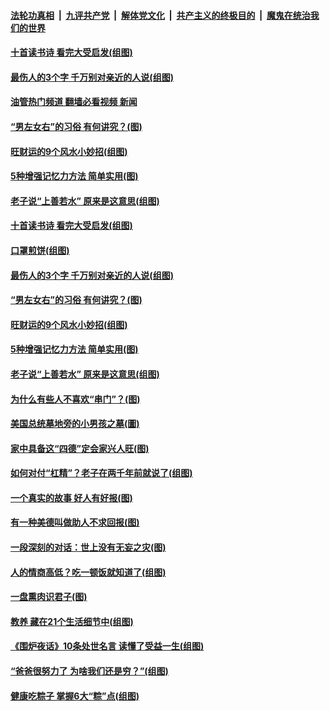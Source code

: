 ####  [法轮功真相](../../../../basic/blob/master/README.md?t=06091601) &nbsp;|&nbsp; [九评共产党](../../../../9ping.md/blob/master/README.md?t=06091601) &nbsp;|&nbsp; [解体党文化](../../../../jtdwh.md/blob/master/README.md?t=06091601)  &nbsp;|&nbsp; [共产主义的终极目的](../../../../gczydzjmd.md/blob/master/README.md?t=06091601) &nbsp;|&nbsp; [魔鬼在统治我们的世界](../../../../mgztzwmdsj.md/blob/master/README.md?t=06091601) 

#### [十首读书诗 看完大受启发(组图)](../pages/p8/1008549.md?t=06091601) 

#### [最伤人的3个字 千万别对亲近的人说(组图)](../pages/p8/1008653.md?t=06091601) 

#### [油管热门频道 翻墙必看视频 新闻](http://45.76.130.85:81/youtube.html?06091601)

#### [“男左女右”的习俗 有何讲究？(图)](../pages/p8/1007311.md?t=06091601) 

#### [旺财运的9个风水小妙招(组图)](../pages/p8/1008110.md?t=06091601) 

#### [5种增强记忆力方法 简单实用(图)](../pages/p8/1008392.md?t=06091601) 

#### [老子说“上善若水” 原来是这意思(组图)](../pages/p8/1007312.md?t=06091601) 

#### [十首读书诗 看完大受启发(组图)](../pages/p8/1008549.md?t=06091601) 

#### [口罩煎饼(组图)](../pages/p8/1008541.md?t=06091601) 

#### [最伤人的3个字 千万别对亲近的人说(组图)](../pages/p8/1008653.md?t=06091601) 

#### [“男左女右”的习俗 有何讲究？(图)](../pages/p8/1007311.md?t=06091601) 

#### [旺财运的9个风水小妙招(组图)](../pages/p8/1008110.md?t=06091601) 

#### [5种增强记忆力方法 简单实用(图)](../pages/p8/1008392.md?t=06091601) 

#### [老子说“上善若水” 原来是这意思(组图)](../pages/p8/1007312.md?t=06091601) 

#### [为什么有些人不喜欢“串门”？(图)](../pages/p8/1006657.md?t=06091601) 

#### [美国总统墓地旁的小男孩之墓(圖)](../pages/p8/1007963.md?t=06091601) 

#### [家中具备这“四德”定会家兴人旺(图)](../pages/p8/1008297.md?t=06091601) 

#### [如何对付“杠精”？老子在两千年前就说了(组图)](../pages/p8/1008400.md?t=06091601) 

#### [一个真实的故事 好人有好报(图)](../pages/p8/1007973.md?t=06091601) 

#### [有一种美德叫做助人不求回报(图)](../pages/p8/1008299.md?t=06091601) 

#### [一段深刻的对话：世上没有无妄之灾(图)](../pages/p8/1008131.md?t=06091601) 

#### [人的情商高低？吃一顿饭就知道了(组图)](../pages/p8/1007121.md?t=06091601) 

#### [一盘熏肉识君子(图)](../pages/p8/1008142.md?t=06091601) 

#### [教养 藏在21个生活细节中(组图)](../pages/p8/1007117.md?t=06091601) 

#### [《围炉夜话》10条处世名言 读懂了受益一生(组图)](../pages/p8/1008261.md?t=06091601) 

#### [“爸爸很努力了 为啥我们还是穷？”(组图)](../pages/p8/1008170.md?t=06091601) 

#### [健康吃粽子 掌握6大“粽”点(组图)](../pages/p8/1008258.md?t=06091601) 

<img src='http://gfw-breaker.win/goodnews/indexes/p8.md' width='0px' height='0px'/>
